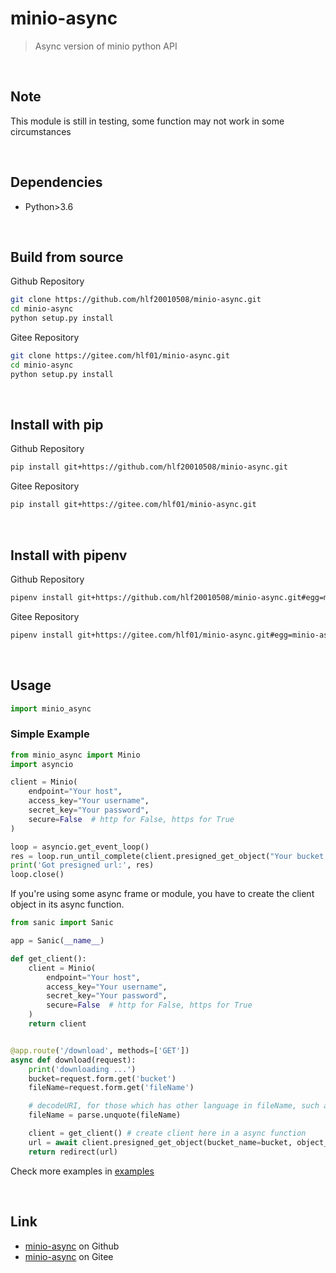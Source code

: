 # minio-async
> Async version of minio python API

<br/>

## Note
This module is still in testing, some function may not work in some circumstances

<br/>

## Dependencies
- Python>3.6

<br/>

## Build from source
Github Repository
```sh
git clone https://github.com/hlf20010508/minio-async.git
cd minio-async
python setup.py install
```

Gitee Repository
```sh
git clone https://gitee.com/hlf01/minio-async.git
cd minio-async
python setup.py install
```

<br/>

## Install with pip
Github Repository
```sh
pip install git+https://github.com/hlf20010508/minio-async.git
```

Gitee Repository
```sh
pip install git+https://gitee.com/hlf01/minio-async.git
```

<br/>

## Install with pipenv
Github Repository
```sh
pipenv install git+https://github.com/hlf20010508/minio-async.git#egg=minio-async
```

Gitee Repository
```sh
pipenv install git+https://gitee.com/hlf01/minio-async.git#egg=minio-async
```

<br/>

## Usage
```python
import minio_async
```

### Simple Example
```python
from minio_async import Minio
import asyncio

client = Minio(
    endpoint="Your host",
    access_key="Your username",
    secret_key="Your password",
    secure=False  # http for False, https for True
)

loop = asyncio.get_event_loop()
res = loop.run_until_complete(client.presigned_get_object("Your bucket name", "Your object name"))
print('Got presigned url:', res)
loop.close()
```

If you're using some async frame or module, you have to create the client object in its async function.
```python
from sanic import Sanic

app = Sanic(__name__)

def get_client():
    client = Minio(
        endpoint="Your host",
        access_key="Your username",
        secret_key="Your password",
        secure=False  # http for False, https for True
    )
    return client


@app.route('/download', methods=['GET'])
async def download(request):
    print('downloading ...')
    bucket=request.form.get('bucket')
    fileName=request.form.get('fileName')

    # decodeURI, for those which has other language in fileName, such as Chinese, Japanese, Korean
    fileName = parse.unquote(fileName)

    client = get_client() # create client here in a async function
    url = await client.presigned_get_object(bucket_name=bucket, object_name=fileName)
    return redirect(url)
```

Check more examples in <a href="https://github.com/hlf20010508/minio-async/tree/master/examples">examples</a>

<br/>

## Link
- <a href="https://github.com/hlf20010508/minio-async.git">minio-async</a> on Github
- <a href="https://gitee.com/hlf01/minio-async.git">minio-async</a> on Gitee
